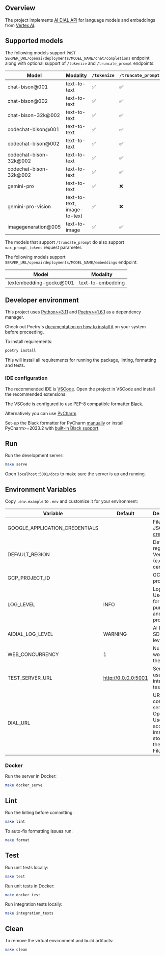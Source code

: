 ## Overview

The project implements [AI DIAL API](https://epam-rail.com/dial_api) for language models and embeddings from [Vertex AI](https://console.cloud.google.com/vertex-ai).

## Supported models

The following models support `POST SERVER_URL/openai/deployments/MODEL_NAME/chat/completions` endpoint along with optional support of `/tokenize` and `/truncate_prompt` endpoints:

|Model|Modality|`/tokenize`|`/truncate_prompt`|
|---|---|---|---|
|chat-bison@001|text-to-text|✅|✅|
|chat-bison@002|text-to-text|✅|✅|
|chat-bison-32k@002|text-to-text|✅|✅|
|codechat-bison@001|text-to-text|✅|✅|
|codechat-bison@002|text-to-text|✅|✅|
|codechat-bison-32k@002|text-to-text|✅|✅|
|codechat-bison-32k@002|text-to-text|✅|✅|
|gemini-pro|text-to-text|✅|❌|
|gemini-pro-vision|text-to-text, image-to-text|✅|❌|
|imagegeneration@005|text-to-image|✅|✅|

The models that support `/truncate_prompt` do also support `max_prompt_tokens` request parameter.

The following models support `SERVER_URL/openai/deployments/MODEL_NAME/embeddings` endpoint:

|Model|Modality|
|---|---|
|textembedding-gecko@001|text-to-embedding|

## Developer environment

This project uses [Python>=3.11](https://www.python.org/downloads/) and [Poetry>=1.6.1](https://python-poetry.org/) as a dependency manager.

Check out Poetry's [documentation on how to install it](https://python-poetry.org/docs/#installation) on your system before proceeding.

To install requirements:

```sh
poetry install
```

This will install all requirements for running the package, linting, formatting and tests.

### IDE configuration

The recommended IDE is [VSCode](https://code.visualstudio.com/).
Open the project in VSCode and install the recommended extensions.

The VSCode is configured to use PEP-8 compatible formatter [Black](https://black.readthedocs.io/en/stable/index.html).

Alternatively you can use [PyCharm](https://www.jetbrains.com/pycharm/).

Set-up the Black formatter for PyCharm [manually](https://black.readthedocs.io/en/stable/integrations/editors.html#pycharm-intellij-idea) or
install PyCharm>=2023.2 with [built-in Black support](https://blog.jetbrains.com/pycharm/2023/07/2023-2/#black).

## Run

Run the development server:

```sh
make serve
```

Open `localhost:5001/docs` to make sure the server is up and running.

## Environment Variables

Copy `.env.example` to `.env` and customize it for your environment:

|Variable|Default|Description|
|---|---|---|
|GOOGLE_APPLICATION_CREDENTIALS||Filepath to JSON with [credentials](https://cloud.google.com/docs/authentication/application-default-credentials#GAC)|
|DEFAULT_REGION||Default region for Vertex AI (e.g. "us-central1")|
|GCP_PROJECT_ID||GCP project ID|
|LOG_LEVEL|INFO|Log level. Use DEBUG for dev purposes and INFO in prod|
|AIDIAL_LOG_LEVEL|WARNING|AI DIAL SDK log level|
|WEB_CONCURRENCY|1|Number of workers for the server|
|TEST_SERVER_URL|http://0.0.0.0:5001|Server URL used in the integration tests|
|DIAL_URL||URL of the core DIAL server. Optional. Used to access images stored in the DIAL File storage|

### Docker

Run the server in Docker:

```sh
make docker_serve
```

## Lint

Run the linting before committing:

```sh
make lint
```

To auto-fix formatting issues run:

```sh
make format
```

## Test

Run unit tests locally:

```sh
make test
```

Run unit tests in Docker:

```sh
make docker_test
```

Run integration tests locally:

```sh
make integration_tests
```

## Clean

To remove the virtual environment and build artifacts:

```sh
make clean
```